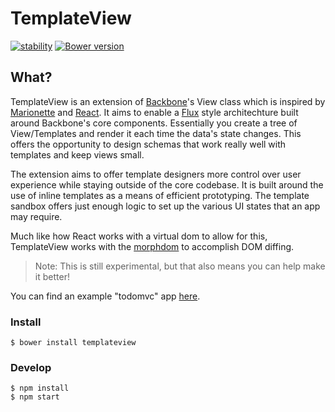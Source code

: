 # TemplateView

[![stability][0]][1]
[![Bower version][2]][3]

## What?

TemplateView is an extension of [Backbone][4]'s View class which is inspired by
[Marionette][5] and [React][6].  It aims to enable a [Flux][7] style architechture
built around Backbone's core components. Essentially you create a tree of
View/Templates and render it each time the data's state changes.  This offers the
opportunity to design schemas that work really well with templates and keep views
small.

The extension aims to offer template designers more control over user experience
while staying outside of the core codebase. It is built around the use of inline
templates as a means of efficient prototyping.  The template sandbox offers just
enough logic to set up the various UI states that an app may require.

Much like how React works with a virtual dom to allow for this, TemplateView works
with the [morphdom][8] to accomplish DOM diffing.

> Note: This is still experimental, but that also means you can help make it better!

You can find an example "todomvc" app [here][9].

### Install

```
$ bower install templateview
```

### Develop

```
$ npm install
$ npm start
```

[0]: https://img.shields.io/badge/stability-experimental-orange.svg?style=flat-square
[1]: https://nodejs.org/api/documentation.html#documentation_stability_index
[2]: https://badge.fury.io/bo/templateview.svg
[3]: https://badge.fury.io/bo/templateview
[4]: https://github.com/jashkenas/backbone
[5]: https://github.com/marionettejs/backbone.marionette
[6]: https://github.com/facebook/react
[7]: https://facebook.github.io/flux/docs/overview.html
[8]: https://github.com/patrick-steele-idem/morphdom
[9]: https://github.com/howardroark/TemplateView/tree/gh-pages
